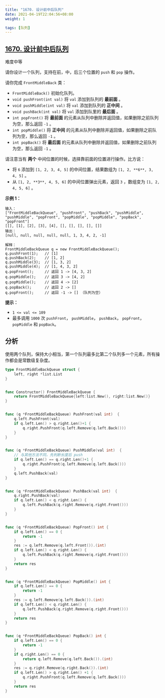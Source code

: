 ```yaml
---
title: "1670. 设计前中后队列"
date: 2021-04-19T22:04:56+08:00
weight: 1

tags: [队列]
---
```


## [1670. 设计前中后队列](https://leetcode-cn.com/problems/design-front-middle-back-queue/)

难度中等

请你设计一个队列，支持在前，中，后三个位置的 `push` 和 `pop` 操作。

请你完成 `FrontMiddleBack` 类：

- `FrontMiddleBack()` 初始化队列。
- `void pushFront(int val)` 将 `val` 添加到队列的 **最前面** 。
- `void pushMiddle(int val)` 将 `val` 添加到队列的 **正中间** 。
- `void pushBack(int val)` 将 `val` 添加到队里的 **最后面** 。
- `int popFront()` 将 **最前面** 的元素从队列中删除并返回值，如果删除之前队列为空，那么返回 `-1` 。
- `int popMiddle()` 将 **正中间** 的元素从队列中删除并返回值，如果删除之前队列为空，那么返回 `-1` 。
- `int popBack()` 将 **最后面** 的元素从队列中删除并返回值，如果删除之前队列为空，那么返回 `-1` 。

请注意当有 **两个** 中间位置的时候，选择靠前面的位置进行操作。比方说：

- 将 `6` 添加到 `[1, 2, 3, 4, 5]` 的中间位置，结果数组为 `[1, 2, **6**, 3, 4, 5]` 。
- 从 `[1, 2, **3**, 4, 5, 6]` 的中间位置弹出元素，返回 `3` ，数组变为 `[1, 2, 4, 5, 6]` 。

**示例 1：**

```
输入：
["FrontMiddleBackQueue", "pushFront", "pushBack", "pushMiddle", "pushMiddle", "popFront", "popMiddle", "popMiddle", "popBack", "popFront"]
[[], [1], [2], [3], [4], [], [], [], [], []]
输出：
[null, null, null, null, null, 1, 3, 4, 2, -1]

解释：
FrontMiddleBackQueue q = new FrontMiddleBackQueue();
q.pushFront(1);   // [1]
q.pushBack(2);    // [1, 2]
q.pushMiddle(3);  // [1, 3, 2]
q.pushMiddle(4);  // [1, 4, 3, 2]
q.popFront();     // 返回 1 -> [4, 3, 2]
q.popMiddle();    // 返回 3 -> [4, 2]
q.popMiddle();    // 返回 4 -> [2]
q.popBack();      // 返回 2 -> []
q.popFront();     // 返回 -1 -> [] （队列为空）
```

**提示：**

- `1 <= val <= 109`
- 最多调用 `1000` 次 `pushFront`， `pushMiddle`， `pushBack`， `popFront`， `popMiddle` 和 `popBack`。

## 分析

使用两个队列，保持大小相当，第一个队列最多比第二个队列多一个元素，所有操作都会是常数级复杂度。

```go
type FrontMiddleBackQueue struct {
    left, right *list.List
}


func Constructor() FrontMiddleBackQueue {
    return FrontMiddleBackQueue{left:list.New(), right:list.New()}
}


func (q *FrontMiddleBackQueue) PushFront(val int)  {
    q.left.PushFront(val)
    if q.left.Len() > q.right.Len()+1 {
        q.right.PushFront(q.left.Remove(q.left.Back()))
    }
}


func (q *FrontMiddleBackQueue) PushMiddle(val int)  {
    // 与其他方法不同，先判断长度后 push
    if q.left.Len() == q.right.Len()+1 {
        q.right.PushFront(q.left.Remove(q.left.Back()))
    }
    q.left.PushBack(val)
}


func (q *FrontMiddleBackQueue) PushBack(val int)  {
    q.right.PushBack(val)
    if q.left.Len() < q.right.Len() {
        q.left.PushBack(q.right.Remove(q.right.Front()))
    }
}


func (q *FrontMiddleBackQueue) PopFront() int {
    if q.left.Len() == 0 {
        return -1
    }
    res := q.left.Remove(q.left.Front()).(int)
    if q.left.Len() < q.right.Len() {
        q.left.PushBack(q.right.Remove(q.right.Front()))
    }
    return res
}


func (q *FrontMiddleBackQueue) PopMiddle() int {
    if q.left.Len() == 0 {
        return -1
    }
    res := q.left.Remove(q.left.Back()).(int)
    if q.left.Len() < q.right.Len() {
        q.left.PushBack(q.right.Remove(q.right.Front()))
    }
    return res
}


func (q *FrontMiddleBackQueue) PopBack() int {
    if q.left.Len() == 0 {
        return -1
    }
    if q.right.Len() == 0 {
        return q.left.Remove(q.left.Back()).(int)
    }
    res := q.right.Remove(q.right.Back()).(int)
    if q.left.Len() > q.right.Len() +1 {
        q.right.PushFront(q.left.Remove(q.left.Back()))
    }
    return res
}
```
